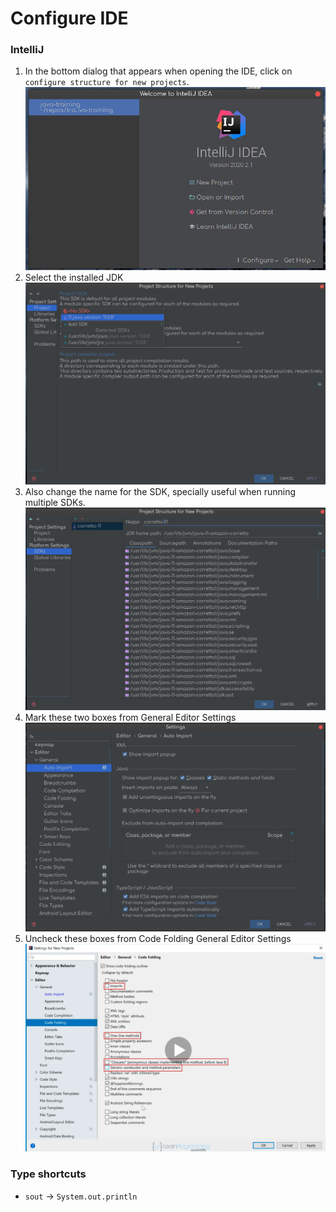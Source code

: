 # Configure IDE

### IntelliJ
1. In the bottom dialog that appears when opening the IDE, click on `configure structure for new projects`.  
![ide1](img/ide1.png)  
2. Select the installed JDK  
![ide2](img/ide2.png)  
3. Also change the name for the SDK, specially useful when running multiple SDKs.  
![ide3](img/ide3.png)  
4. Mark these two boxes from General Editor Settings  
![ide4](img/ide4.png)  
5. Uncheck these boxes from Code Folding General Editor Settings  
![ide5](img/ide5.png)  

### Type shortcuts
* `sout` -> `System.out.println`